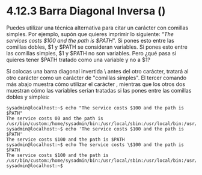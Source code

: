 # 4.12.3 Barra Diagonal Inversa (\)
Puedes utilizar una técnica alternativa para citar un carácter con comillas simples. Por ejemplo, supón que quieres imprimir lo siguiente: “_The services costs $100 and the path is $PATH_". Si pones esto entre las comillas dobles, $1 y $PATH se consideran variables. Si pones esto entre las comillas simples, $1 y $PATH no son variables. Pero ¿qué pasa si quieres tener $PATH tratado como una variable y no a $1?

Si colocas una barra diagonal invertida \ antes del otro carácter, tratará al otro carácter como un carácter de "comillas simples". El tercer comando más abajo muestra cómo utilizar el carácter \, mientras que los otros dos muestran cómo las variables serían tratadas si las pones entre las comillas dobles y simples:

```shell-session
sysadmin@localhost:~$ echo "The service costs $100 and the path is $PATH"
The service costs 00 and the path is /usr/bin/custom:/home/sysadmin/bin:/usr/local/sbin:/usr/local/bin:/usr/sbin:/usr/bin:/sbin:/bin:/usr/games 
sysadmin@localhost:~$ echo 'The service costs $100 and the path is $PATH' 
The service costs $100 and the path is $PATH                         
sysadmin@localhost:~$ echo The service costs \$100 and the path is $PATH
The service costs $100 and the path is /usr/bin/custom:/home/sysadmin/bin:/usr/local/sbin:/usr/local/bin:/usr/sbin:/usr/bin:/sbin:/bin:/usr/games 
sysadmin@localhost:~$
```